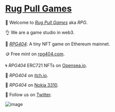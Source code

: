 # [Rug Pull Games][1]

🙌 Welcome to *[Rug Pull Games][1]* aka *RPG*.

👌 We are a game studio in web3.

🥕 *[RPG404][2]*: A tiny NFT game on Ethereum mainnet. 

🪙 Free mint on [rpg404.com][2]. 

🌀 *RPG404* ERC721 NFTs on [Opensea.io][3].

🎁 *RPG404* on [itch.io][5].

📳 *RPG404* on [Nokia 3310][6].

🐤 Follow us on [Twitter][4].


[1]: https://rug-pull.games/
[2]: https://rpg404.com/
[3]: https://opensea.io/collection/rpg-404/
[4]: https://twitter.com/intent/follow?screen_name=rug_pull_games/
[5]: https://endaye.itch.io/rpg404
[6]: https://endaye.itch.io/rpg404-nokia

![image](https://github.com/rugpullgames/.github/assets/4829591/0cb4947a-bb1c-4a87-98b9-9283943e01e1)
